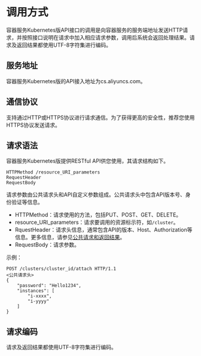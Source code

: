 # 调用方式

容器服务Kubernetes版API接口的调用是向容器服务的服务端地址发送HTTP请求，并按照接口说明在请求中加入相应请求参数，调用后系统会返回处理结果。请求及返回结果都使用UTF-8字符集进行编码。

## 服务地址

容器服务Kubernetes版的API接入地址为cs.aliyuncs.com。

## 通信协议

支持通过HTTP或HTTPS协议进行请求通信。为了获得更高的安全性，推荐您使用HTTPS协议发送请求。

## 请求语法

容器服务Kubernetes版提供RESTful API供您使用，其请求结构如下。

```
HTTPMethod /resource_URI_parameters
RequestHeader
RequestBody
```

请求参数由公共请求头和API自定义参数组成。公共请求头中包含API版本号、身份验证等信息。

-   HTTPMethod：请求使用的方法，包括PUT、POST、GET、DELETE。
-   resource\_URI\_parameters：请求要调用的资源标示符，如`/cluster`。
-   RquestHeader：请求头信息，通常包含API的版本、Host、Authorization等信息。更多信息，请参见[公共请求和返回结果](/intl.zh-CN/API参考/公共请求和返回结果.md)。
-   RequestBody：请求参数。

示例：

```
POST /clusters/cluster_id/attach HTTP/1.1
<公共请求头>
{
    "password": "Hello1234",
    "instances": [
        "i-xxxx",
        "i-yyyy"
    ]
}
```

## 请求编码

请求及返回结果都使用UTF-8字符集进行编码。


